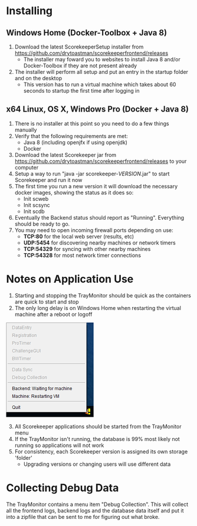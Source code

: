 # Installing
## Windows Home (Docker-Toolbox + Java 8)
1. Download the latest ScorekeeperSetup installer from <https://github.com/drytoastman/scorekeeperfrontend/releases> 
    * The installer may foward you to websites to install Java 8 and/or Docker-Toolbox if they are not present already
2. The installer will perform all setup and put an entry in the startup folder and on the desktop
    * This version has to run a virtual machine which takes about 60 seconds to startup the first time after logging in

## x64 Linux, OS X, Windows Pro (Docker + Java 8)
1. There is no installer at this point so you need to do a few things manually
2. Verify that the following requirements are met:
    * Java 8 (including openjfx if using openjdk)
    * Docker
3. Download the latest Scorekeeper jar from <https://github.com/drytoastman/scorekeeperfrontend/releases> to your computer
4. Setup a way to run "java -jar scorekeeper-_VERSION_.jar" to start Scorekeeper and run it now
5. The first time you run a new version it will download the necessary docker images, showing the status as it does so:
    * Init scweb
    * Init scsync
    * Init scdb
6. Eventually the Backend status should report as "Running".  Everything should be ready to go.
7. You may need to open incoming firewall ports depending on use:
    * **TCP:80**    for the local web server (results, etc)    
    * **UDP:5454**  for discovering nearby machines or network timers
    * **TCP:54329** for syncing with other nearby machines
    * **TCP:54328** for most network timer connections
    

# Notes on Application Use

1. Starting and stopping the TrayMonitor should be quick as the containers are quick to start and stop
2. The only long delay is on Windows Home when restarting the virtual machine after a reboot or logoff

![ContextMenu](images/startingvm.png)

3. All Scorekeeper applications should be started from the TrayMonitor menu
4. If the TrayMonitor isn't running, the database is 99% most likely not running so applications will not work
5. For consistency, each Scorekeeper version is assigned its own storage 'folder'
    * Upgrading versions or changing users will use different data

# Collecting Debug Data

The TrayMonitor contains a menu item "Debug Collection".  This will collect all the frontend logs, backend logs and the database data itself and put it into a zipfile
that can be sent to me for figuring out what broke.


